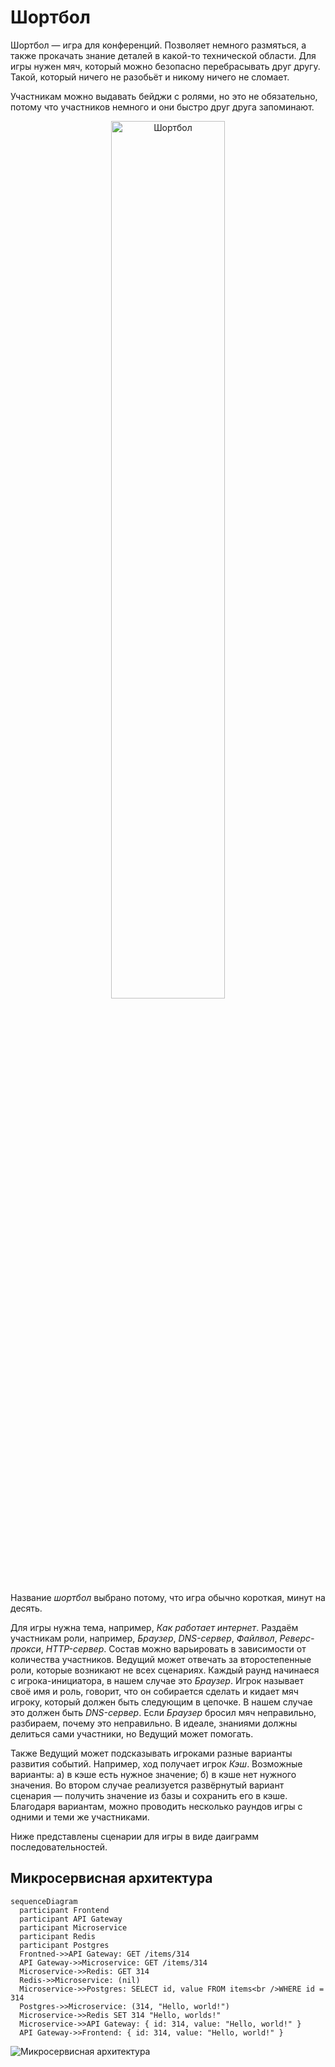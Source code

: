 # Шортбол

Шортбол — игра для конференций. Позволяет немного размяться, а также прокачать знание деталей в какой-то технической области.
Для игры нужен мяч, который можно безопасно перебрасывать друг другу.
Такой, который ничего не разобьёт и никому ничего не сломает.

Участникам можно выдавать бейджи с ролями, но это не обязательно, потому что участников немного и они быстро друг друга запоминают.

<p align="center">
  <img src="https://github.com/user-attachments/assets/c2363c8c-2a64-4bfa-aed2-c7d1529b30d2" width="60%" alt="Шортбол" />
</p>

Название *шортбол* выбрано потому, что игра обычно короткая, минут на десять.

Для игры нужна тема, например, *Как работает интернет*.
Раздаём участникам роли, например, *Браузер*, *DNS-сервер*, *Файлвол*, *Реверс-прокси*, *HTTP-сервер*.
Состав можно варьировать в зависимости от количества участников.
Ведущий может отвечать за второстепенные роли, которые возникают не всех сценариях.
Каждый раунд начинаеся с игрока-инициатора, в нашем случае это *Браузер*.
Игрок называет своё имя и роль, говорит, что он собирается сделать и кидает мяч игроку, который должен быть следующим в цепочке.
В нашем случае это должен быть *DNS-сервер*.
Если *Браузер* бросил мяч неправильно, разбираем, почему это неправильно.
В идеале, знаниями должны делиться сами участники, но Ведущий может помогать.

Также Ведущий может подсказывать игроками разные варианты развития событий.
Например, ход получает игрок *Кэш*.
Возможные варианты: а) в кэше есть нужное значение; б) в кэше нет нужного значения.
Во втором случае реализуется развёрнутый вариант сценария — получить значение из базы и сохранить его в кэше.
Благодаря вариантам, можно проводить несколько раундов игры с одними и теми же участниками.

Ниже представлены сценарии для игры в виде даиграмм последовательностей.

## Микросервисная архитектура

```mermaid
sequenceDiagram
  participant Frontend
  participant API Gateway
  participant Microservice
  participant Redis
  participant Postgres
  Frontned->>API Gateway: GET /items/314
  API Gateway->>Microservice: GET /items/314
  Microservice->>Redis: GET 314
  Redis->>Microservice: (nil)
  Microservice->>Postgres: SELECT id, value FROM items<br />WHERE id = 314
  Postgres->>Microservice: (314, "Hello, world!")
  Microservice->>Redis SET 314 "Hello, worlds!"
  Microservice->>API Gateway: { id: 314, value: "Hello, world!" }
  API Gateway->>Frontend: { id: 314, value: "Hello, world!" }
```

![Микросервисная архитектура](https://github.com/user-attachments/assets/90f2bef7-2487-408a-b9fd-bddad0c05493)
